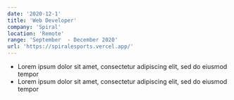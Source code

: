 ```yaml
---
date: '2020-12-1'
title: 'Web Developer'
company: 'Spiral'
location: 'Remote'
range: 'September  - December 2020'
url: 'https://spiralesports.vercel.app/'
---
```


- Lorem ipsum dolor sit amet, consectetur adipiscing elit, sed do eiusmod tempor
- Lorem ipsum dolor sit amet, consectetur adipiscing elit, sed do eiusmod tempor